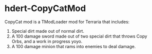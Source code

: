 # hdert-CopyCatMod
CopyCat mod is a TModLoader mod for Terraria that includes:
1. Special dirt made out of normal dirt.
2. A 100 damage sword made out of two special dirt that throws Copy Orbs, and a work in progress yoyo.
3. A 100 damage minion that rams into enemies to deal damage.

